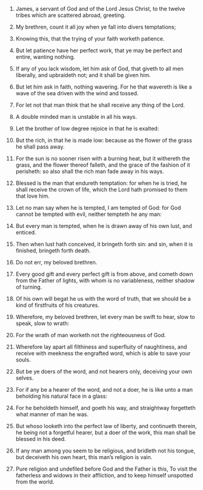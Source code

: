 1. James, a servant of God and of the Lord Jesus Christ,
to the twelve tribes which are scattered abroad, greeting.

2. My brethren, count it all joy when ye fall into divers
temptations;

3. Knowing this, that the trying of your faith worketh
patience.

4. But let patience have her perfect work, that ye may be perfect and
entire, wanting nothing.

5. If any of you lack wisdom, let him ask of God, that giveth to all
men liberally, and upbraideth not; and it shall be given him.

6. But let him ask in faith, nothing wavering. For he that wavereth
is like a wave of the sea driven with the wind and tossed.

7. For let not that man think that he shall receive any thing of the
Lord.

8. A double minded man is unstable in all his ways.

9. Let the brother of low degree rejoice in that he is exalted:

10. But the rich, in that he is made low: because as the flower of the
grass he shall pass away.

11. For the sun is no sooner risen with a burning heat, but it
withereth the grass, and the flower thereof falleth, and the grace of
the fashion of it perisheth: so also shall the rich man fade away in
his ways.

12. Blessed is the man that endureth temptation: for when he is
tried, he shall receive the crown of life, which the Lord hath
promised to them that love him.

13. Let no man say when he is tempted, I am tempted of God: for God
cannot be tempted with evil, neither tempteth he any man:

14. But
every man is tempted, when he is drawn away of his own lust, and
enticed.

15. Then when lust hath conceived, it bringeth forth sin: and sin,
when it is finished, bringeth forth death.

16. Do not err, my beloved brethren.

17. Every good gift and every perfect gift is from above, and cometh
down from the Father of lights, with whom is no variableness, neither
shadow of turning.

18. Of his own will begat he us with the word of truth, that we
should be a kind of firstfruits of his creatures.

19. Wherefore, my beloved brethren, let every man be swift to hear,
slow to speak, slow to wrath:

20. For the wrath of man worketh not
the righteousness of God.

21. Wherefore lay apart all filthiness and superfluity of
naughtiness, and receive with meekness the engrafted word, which is
able to save your souls.

22. But be ye doers of the word, and not hearers only, deceiving your
own selves.

23. For if any be a hearer of the word, and not a doer, he is like
unto a man beholding his natural face in a glass:

24. For he
beholdeth himself, and goeth his way, and straightway forgetteth what
manner of man he was.

25. But whoso looketh into the perfect law of liberty, and continueth
therein, he being not a forgetful hearer, but a doer of the work, this
man shall be blessed in his deed.

26. If any man among you seem to be religious, and bridleth not his
tongue, but deceiveth his own heart, this man’s religion is vain.

27. Pure religion and undefiled before God and the Father is this, To
visit the fatherless and widows in their affliction, and to keep
himself unspotted from the world.